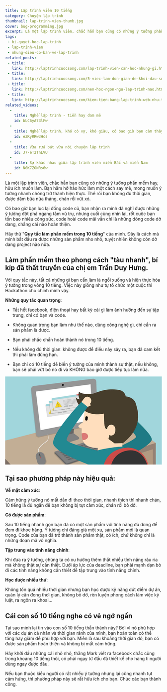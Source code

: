 ```yaml
---
title: Lập trình viên 10 tiếng
category: Chuyện lập trình
thumbnail: lap-trinh-vien-thumb.jpg
cover: bug-programming.jpg
excerpt: Là một lập trình viên, chắc hẳn bạn cũng có những ý tưởng phần mềm hay, hữu ích muốn làm. Bạn hăm hở háo hức làm một cách say mê, mong muốn ý tưởng nhanh chóng trở thành hiện thực. Thế rồi bạn không đủ thời gian, được dăm bữa nửa tháng, chán rồi vứt xó.
tags:
 - bi-quyet-hoc-lap-trinh
 - lap-trinh-vien
 - nhung-dieu-co-ban-ve-lap-trinh
related_posts:
 - title: 
   link: http://laptrinhcuocsong.com/lap-trinh-vien-can-hoc-nhung-gi.html
 - title: 
   link: http://laptrinhcuocsong.com/5-viec-lam-don-gian-de-khoi-dau-su-nghiep-lap-trinh-vien-nghiem-tuc.html
 - title: 
   link: http://laptrinhcuocsong.com/nen-hoc-ngon-ngu-lap-trinh-nao.html
 - title: 
   link: http://laptrinhcuocsong.com/kiem-tien-bang-lap-trinh-web-nhu-the-nao.html
related_videos:
  -
    title: Nghề lập trình - tiền hay đam mê
    id: bLC6yA73lFw
  -
    title: Nghề lập trình, khó có vợ, khó giàu, có bao giờ bạn cảm thấy chán nản
    id: eZKyRRw3Hcs
  -
    title: Vừa rửa bát vừa nói chuyện lập trình
    id: J7-eT2TnLVU
  -
    title: Sự khác nhau giữa lập trình viên miền Bắc và miền Nam
    id: N0K7ZONRs6w
---
```


Là một lập trình viên, chắc hẳn bạn cũng có những ý tưởng phần mềm hay, hữu ích muốn làm. Bạn hăm hở háo hức làm một cách say mê, mong muốn ý tưởng nhanh chóng trở thành hiện thực. Thế rồi bạn không đủ thời gian, được dăm bữa nửa tháng, chán rồi vứt xó.

Có bao giờ bạn lục lại đống code cũ, bạn nhận ra mình đã nghĩ được những ý tưởng đột phá ngang tầm vũ trụ, nhưng cuối cùng nhìn lại, rốt cuộc bạn tốn bao nhiêu công sức, code hoài code mãi vẫn chỉ là những dòng code dở dang, chẳng cái nào hoàn thiện.

Hãy thử "**Quy tắc làm phần mềm trong 10 tiếng**" của mình. Đây là cách mà mình bắt đầu ra được những sản phẩm nho nhỏ, tuyệt nhiên không còn dở dang project nào nữa.


## Làm phần mềm theo phong cách "tàu nhanh", bí kíp đã thất truyền của chị em Trần Duy Hưng.

Với quy tắc này, tất cả những gì bạn cần làm là ngồi xuống và hiện thực hóa ý tưởng trong vòng 10 tiếng. Việc này giống như tự tổ chức một cuộc thi Hackathon cho chính mình vậy.

**Những quy tắc quan trọng**:

- Tắt hết facebook, điện thoại hay bất kỳ cái gì làm ảnh hưởng đến sự tập trung, chỉ có bạn và code.

- Không quan trọng bạn làm như thế nào, dùng công nghệ gì, chỉ cần ra sản phẩm là được.

- Bạn phải chắc chắn hoàn thành nó trong 10 tiếng.

- Nếu không đủ thời gian: không được để điều này sảy ra, bạn đã cam kết thì phải làm đúng hạn.

- Bạn chỉ có 10 tiếng để biến ý tưởng của mình thành sự thật, nếu không, bạn sẽ phải vứt bỏ nó đi và KHÔNG bao giờ được tiếp tục làm nữa.

![Lập trình viên](images/bug-programming.jpg)

## Tại sao phương pháp này hiệu quả:

**Về mặt cảm xúc**:

Cảm hứng ý tưởng nó mất dần đi theo thời gian, nhanh thích thì nhanh chán, 10 tiếng là đủ ngắn để bạn không bị tụt cảm xúc, chán rồi bỏ dở.

**Có được sản phẩm**:

Sau 10 tiếng nhanh gọn bạn đã có một sản phẩm với tính năng đủ dùng để đem đi khoe hàng. Ý tưởng chỉ đáng giá một xu, sản phẩm mới là quan trọng. Code của bạn đã trở thành sản phẩm thật, có ích, chứ không chỉ là những đoạn mã vô nghĩa.

**Tập trung vào tính năng chính**:

Khi đưa ra ý tưởng, chúng ta có xu hướng thêm thắt nhiều tính năng râu ria mà không thật sự cần thiết. Dưới áp lực của deadline, bạn phải mạnh dạn bỏ đi các tính năng không cần thiết để tập trung vào tính năng chính.

**Học được nhiều thứ**:

Không tốn quá nhiều thời gian nhưng bạn học được kỹ năng dứt điểm dự án, quản lý cân đong thời gian, không bỏ dở, rèn luyện phong cách làm việc kỷ luật, ra ngôn ra khoai...

## Cái con số 10 tiếng nghe có vẻ ngớ ngẩn

Tại sao mình lại tin vào con số 10 tiếng thần thánh này? Bởi vì nó phù hợp với các dự án cá nhân và thời gian rảnh của mình, bạn hoàn toàn có thể tăng hay giảm để phù hợp với bạn. Miễn là sau khoảng thời gian đó, bạn có được sản phẩm hoàn thiện và không bị mất cảm hứng.

Hãy khởi đầu những cái nhỏ nhỏ, thằng Mark viết ra facebook chắc cũng trong khoảng 10 tiếng thôi, có phải ngay từ đầu đã thiết kế cho hàng tỉ người dùng ngay được đâu.

Nếu bạn thuộc kiểu người có rất nhiều ý tưởng nhưng lại cũng nhanh tụt cảm hứng, thì phương pháp này sẽ rất hữu ích cho bạn. Chúc các bạn thành công.
